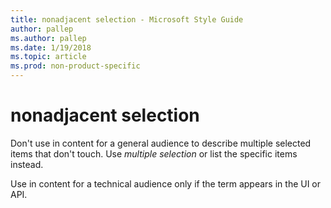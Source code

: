 ```yaml
---
title: nonadjacent selection - Microsoft Style Guide
author: pallep
ms.author: pallep
ms.date: 1/19/2018
ms.topic: article
ms.prod: non-product-specific
---
```


# nonadjacent selection

Don't use in content for a general audience to describe multiple selected items that don't touch. Use *multiple selection* or list the specific items instead.

Use in content for a technical audience only if the term appears in the UI or API. 
